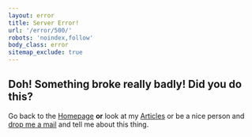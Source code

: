 ```yaml
---
layout: error
title: Server Error!
url: '/error/500/'
robots: 'noindex,follow'
body_class: error
sitemap_exclude: true
---
```


## Doh! Something broke really badly! Did **you** do this?

Go back to the [Homepage](/) **or** look at my [Articles](/articles/) or be a nice person and [drop me a mail](impressum/) and tell me about this thing.
